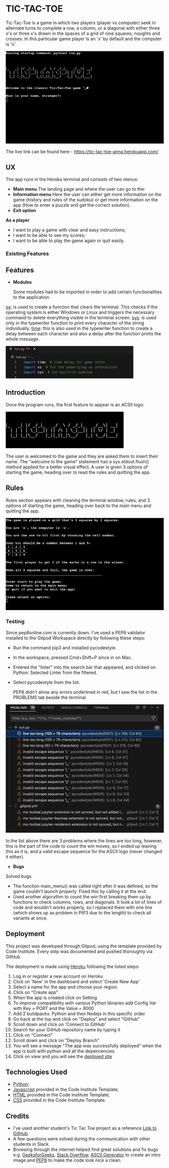 # TIC-TAC-TOE

  Tic-Tac-Toe is a game in which two players (player vs computer) seek in alternate turns to complete a row, a column, or a diagonal with either three o's or three x's drawn in the spaces of a grid of nine squares; noughts and crosses. In this particular game player is an 'x' by default and the computer is 'o'.

![Main](https://github.com/Annausername/tic-tac-toe/blob/main/media/main.png)

The live link can be found here - https://tic-tac-toe-anna.herokuapp.com/

## UX

The app runs in the Heroku terminal and consists of two menus:

- __Main menu__ The landing page and where the user can go to the:
- __Information menu__ Here the user can either get more information on the game (history and rules of the sudoku) or get more information on the app (How to enter a puzzle and get the correct solution).
- __Exit option__

__As a player__

- I want to play a game with clear and easy instructions;
- I want to be able to see my scores;
- I want to be able to play the game again or quit easily.

### Existing Features

## Features

- __Modules__

  Some modules had to be imported in order to add certain functionalities to the application.

[os](https://docs.python.org/3/library/os.html): is used to create a function that clears the terminal. This checks if the operating system is either Windows or Linux and triggers the necessary command to delete everything visible in the terminal screen.
[sys](https://docs.python.org/3/library/sys.html): is used only in the typewriter function to print every character of the string individually.
[time](https://docs.python.org/3/library/time.html?highlight=time#module-time): this is also used in the typewriter function to create a delay between each character and also a delay after the function prints the whole message.

![modules](https://github.com/Annausername/tic-tac-toe/blob/main/media/modules.png)

## Introduction

  Once the program runs, the first feature to appear is an ACSII logo:

![ASCII](https://github.com/Annausername/tic-tac-toe/blob/main/media/ASCII.png)

  The user is welcomed to the game and they are asked them to insert their name. The "welcome to the game" statement has a sys.stdout.flush() method applied for a better visual effect. A user is given 3 options of starting the game, heading over to read the rules and quitting the app.
  
## Rules

  Rules section appears with cleaning the terminal window, rules, and 3 options of starting the game, heading over back to the main menu and quitting the app.
  
![Rules](https://github.com/Annausername/tic-tac-toe/blob/main/media/Rules.png)  


  
### Testing 

  Since pep8online.com is currently down. I've used a PEP8 validator installed to the Gitpod Workspace directly by following these steps:
  
- Run the command pip3 and installed pycodestyle.
- In the workspace, pressed Cmd+Shift+P since in on Mac.
- Entered the "linter" into the search bar that appeared, and clicked on Python: Selected     Linter from the filtered.
- Select pycodestyle from the list.

  PEP8 didn't ahow any errors underlined in red, but I saw the list in the PROBLEMS tab beside the terminal.
  
![Problems](https://github.com/Annausername/tic-tac-toe/blob/main/media/Errors.png)

  In the list above there are 3 problems where the lines are too long, however, this is the part of the code to count the win moves, so I ended up leaving this as it is, and a valid escape sequence for the ASCII logo (never changed it either).

- __Bugs__

Solved bugs

 - The function main_menu() was called right after it was defined, so the game couldn't launch    properly. Fixed this by calling it at the end.
 - Used another algorythm to count the win first breaking them up by functions to check          columns, rows, and diagonals. It took a lot of lines of code and wouldn't works properly,      so I replaced them with one line (which shows up as problem in PIP3 due to the length) to      check all variants at once.

## Deployment

  This project was developed through Gitpod, using the template provided by Code Institute. Every step was documented and pushed thoroughly via GitHub.

The deployment is made using [Heroku](https://www.heroku.com/) following the listed steps:

1. Log in or register a new account on Heroku
2. Click on 'New' in the dashboard and select 'Create New App'
3. Select a name for the app and choose your region.
4. Click on "Create app"
5. When the app is created click on Setting
6. To improve compatibility with various Python libraries add Config Var with Key = PORT and      the Value = 8000
7. Add 2 buildpacks: Python and then Nodejs in this specific order
8. Go back at the top and click on "Deploy" and select "GitHub"
9. Scroll down and click on 'Connect to GitHub'
10. Search for your GitHub repository name by typing it
11. Click on "Connect"
12. Scroll down and click on "Deploy Branch"
13. You will see a message "The app was successfully deployed" when the app is built with         python and all the depencencies
14. Click on view and you will see the [deployed site](https://tic-tac-toe-anna.herokuapp.com/)

## Technologies Used

- [Python](https://www.python.org/);
- [Javascript](https://www.javascript.com/) provided in the Code Institute Template;
- [HTML](https://en.wikipedia.org/wiki/HTML5) provided in the Code Institute Template;
- [CSS](https://en.wikipedia.org/wiki/Cascading_Style_Sheets) provided in the Code Institute     Template.

## Credits

- I've used another student's Tic Tac Toe project as a reference [Link to GitHub](https://github.com/aimansae/p3-tic-tac-toe).
- A few questions were solved during the communication with other students in Slack.
- Browsing through the internet helped find great solutions and fix bugs e.g. [GeeksforGeeks](https://www.geeksforgeeks.org/), [Stack Overflow](https://stackoverflow.com/), [ASCII Generator](https://www.ascii-art-generator.org/) to create an intro image and [PEP8](https://pep8.org/) to make the code look nice a clean.
